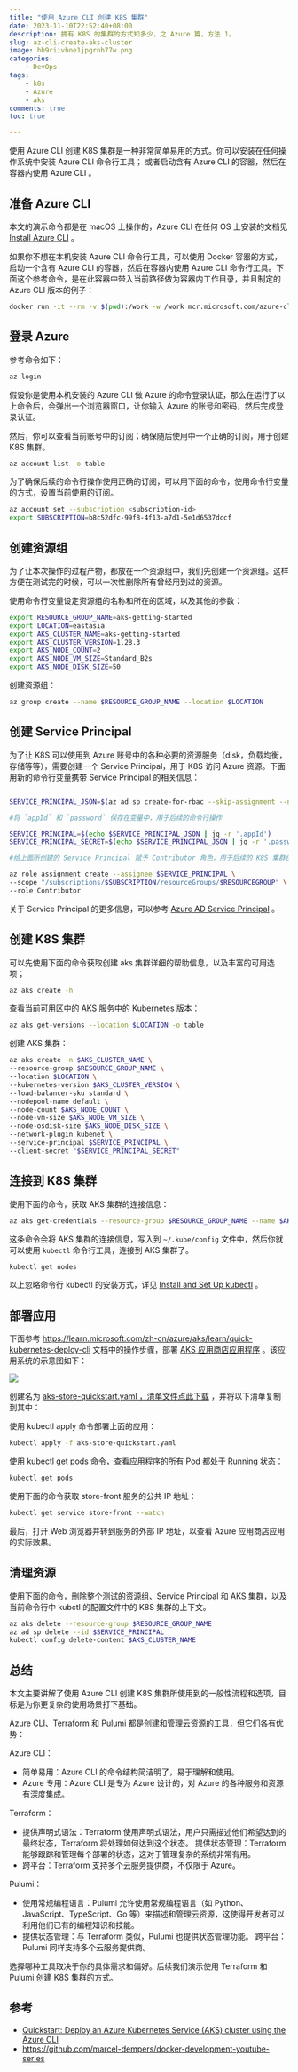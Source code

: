 ```yaml
---
title: "使用 Azure CLI 创建 K8S 集群"
date: 2023-11-10T22:52:40+08:00
description: 拥有 K8S 的集群的方式知多少，之 Azure 篇，方法 1。 
slug: az-cli-create-aks-cluster
image: hb9riivbne1jpgrnh77w.png
categories:
    - DevOps
tags:
    - k8s
    - Azure
    - aks
comments: true
toc: true

---
```


使用 Azure CLI 创建 K8S 集群是一种非常简单易用的方式。你可以安装在任何操作系统中安装 Azure CLI 命令行工具； 或者启动含有 Azure CLI 的容器，然后在容器内使用 Azure CLI 。

## 准备 Azure CLI 

本文的演示命令都是在 macOS 上操作的，Azure CLI 在任何 OS 上安装的文档见 [Install Azure CLI](https://docs.microsoft.com/en-us/cli/azure/install-azure-cli) 。

如果你不想在本机安装 Azure CLI 命令行工具，可以使用 Docker 容器的方式，启动一个含有 Azure CLI 的容器，然后在容器内使用 Azure CLI 命令行工具。下面这个参考命令，是在此容器中带入当前路径做为容器内工作目录，并且制定的 Azure CLI 版本的例子：

```bash
docker run -it --rm -v $(pwd):/work -w /work mcr.microsoft.com/azure-cli:2.0.80
```

## 登录 Azure

参考命令如下：

```bash
az login
```

假设你是使用本机安装的 Azure CLI 做 Azure 的命令登录认证，那么在运行了以上命令后，会弹出一个浏览器窗口，让你输入 Azure 的账号和密码，然后完成登录认证。

然后，你可以查看当前账号中的订阅；确保随后使用中一个正确的订阅，用于创建 K8S 集群。

```bash
az account list -o table
```

为了确保后续的命令行操作使用正确的订阅，可以用下面的命令，使用命令行变量的方式，设置当前使用的订阅。

```bash
az account set --subscription <subscription-id>
export SUBSCRIPTION=b8c52dfc-99f8-4f13-a7d1-5e1d6537dccf
```

## 创建资源组

为了让本次操作的过程产物，都放在一个资源组中，我们先创建一个资源组。这样方便在测试完的时候，可以一次性删除所有曾经用到过的资源。

使用命令行变量设定资源组的名称和所在的区域，以及其他的参数：

```bash
export RESOURCE_GROUP_NAME=aks-getting-started
export LOCATION=eastasia
export AKS_CLUSTER_NAME=aks-getting-started
export AKS_CLUSTER_VERSION=1.28.3
export AKS_NODE_COUNT=2
export AKS_NODE_VM_SIZE=Standard_B2s
export AKS_NODE_DISK_SIZE=50
```

创建资源组：

```bash
az group create --name $RESOURCE_GROUP_NAME --location $LOCATION
```

## 创建 Service Principal

为了让 K8S 可以使用到 Azure 账号中的各种必要的资源服务（disk，负载均衡，存储等等），需要创建一个 Service Principal，用于 K8S 访问 Azure 资源。下面用新的命令行变量携带 Service Principal 的相关信息：

```bash

SERVICE_PRINCIPAL_JSON=$(az ad sp create-for-rbac --skip-assignment --name aks-getting-started-sp -o json)

#将 `appId` 和 `password` 保存在变量中，用于后续的命令行操作

SERVICE_PRINCIPAL=$(echo $SERVICE_PRINCIPAL_JSON | jq -r '.appId')
SERVICE_PRINCIPAL_SECRET=$(echo $SERVICE_PRINCIPAL_JSON | jq -r '.password')

#给上面所创建的 Service Principal 赋予 Contributor 角色，用于后续的 K8S 集群创建的参数

az role assignment create --assignee $SERVICE_PRINCIPAL \
--scope "/subscriptions/$SUBSCRIPTION/resourceGroups/$RESOURCEGROUP" \
--role Contributor

```

关于 Service Principal 的更多信息，可以参考 [Azure AD Service Principal](https://docs.microsoft.com/en-us/azure/active-directory/develop/app-objects-and-service-principals) 。

## 创建 K8S 集群

可以先使用下面的命令获取创建 aks 集群详细的帮助信息，以及丰富的可用选项；

```bash
az aks create -h
```

查看当前可用区中的 AKS 服务中的 Kubernetes 版本：

```bash
az aks get-versions --location $LOCATION -o table
```

创建 AKS 集群：

```bash
az aks create -n $AKS_CLUSTER_NAME \
--resource-group $RESOURCE_GROUP_NAME \
--location $LOCATION \
--kubernetes-version $AKS_CLUSTER_VERSION \
--load-balancer-sku standard \
--nodepool-name default \
--node-count $AKS_NODE_COUNT \
--node-vm-size $AKS_NODE_VM_SIZE \
--node-osdisk-size $AKS_NODE_DISK_SIZE \
--network-plugin kubenet \
--service-principal $SERVICE_PRINCIPAL \
--client-secret "$SERVICE_PRINCIPAL_SECRET"
```

## 连接到 K8S 集群

使用下面的命令，获取 AKS 集群的连接信息：

```bash
az aks get-credentials --resource-group $RESOURCE_GROUP_NAME --name $AKS_CLUSTER_NAME
```

这条命令会将 AKS 集群的连接信息，写入到 `~/.kube/config` 文件中，然后你就可以使用 `kubectl` 命令行工具，连接到 AKS 集群了。

```bash
kubectl get nodes
```

以上忽略命令行 kubectl 的安装方式，详见 [Install and Set Up kubectl](https://kubernetes.io/docs/tasks/tools/install-kubectl/) 。

## 部署应用

下面参考 <https://learn.microsoft.com/zh-cn/azure/aks/learn/quick-kubernetes-deploy-cli> 文档中的操作步骤，部署
 [AKS 应用商店应用程序](https://github.com/Azure-Samples/aks-store-demo) 。该应用系统的示意图如下：

![](aks-store-architecture.png)

创建名为 [aks-store-quickstart.yaml ，清单文件点此下载](aks-store-quickstart.yaml) ，并将以下清单复制到其中：


使用 kubectl apply 命令部署上面的应用：

```bash
kubectl apply -f aks-store-quickstart.yaml
```

使用 kubectl get pods 命令，查看应用程序的所有 Pod 都处于 Running 状态：

```bash
kubectl get pods
```

使用下面的命令获取 store-front 服务的公共 IP 地址：

```bash
kubectl get service store-front --watch
```

最后，打开 Web 浏览器并转到服务的外部 IP 地址，以查看 Azure 应用商店应用的实际效果。

## 清理资源

使用下面的命令，删除整个测试的资源组、Service Principal 和 AKS 集群，以及当前命令行中 kubctl 的配置文件中的 K8S 集群的上下文。

```bash
az aks delete --resource-group $RESOURCE_GROUP_NAME
az ad sp delete --id $SERVICE_PRINCIPAL
kubectl config delete-content $AKS_CLUSTER_NAME
```

## 总结

本文主要讲解了使用 Azure CLI 创建 K8S 集群所使用到的一般性流程和选项，目标是为你更复杂的使用场景打下基础。

Azure CLI、Terraform 和 Pulumi 都是创建和管理云资源的工具，但它们各有优势：

Azure CLI：

* 简单易用：Azure CLI 的命令结构简洁明了，易于理解和使用。
* Azure 专用：Azure CLI 是专为 Azure 设计的，对 Azure 的各种服务和资源有深度集成。

Terraform：

* 提供声明式语法：Terraform 使用声明式语法，用户只需描述他们希望达到的最终状态，Terraform 将处理如何达到这个状态。
提供状态管理：Terraform 能够跟踪和管理每个部署的状态，这对于管理复杂的系统非常有用。
* 跨平台：Terraform 支持多个云服务提供商，不仅限于 Azure。

Pulumi：

* 使用常规编程语言：Pulumi 允许使用常规编程语言（如 Python、JavaScript、TypeScript、Go 等）来描述和管理云资源，这使得开发者可以利用他们已有的编程知识和技能。
* 提供状态管理：与 Terraform 类似，Pulumi 也提供状态管理功能。
跨平台：Pulumi 同样支持多个云服务提供商。

选择哪种工具取决于你的具体需求和偏好。后续我们演示使用 Terraform 和 Pulumi 创建 K8S 集群的方式。

## 参考

- [Quickstart: Deploy an Azure Kubernetes Service (AKS) cluster using the Azure CLI](https://docs.microsoft.com/en-us/azure/aks/kubernetes-walkthrough)
- <https://github.com/marcel-dempers/docker-development-youtube-series>
